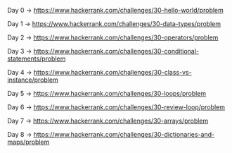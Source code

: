 Day 0 -> https://www.hackerrank.com/challenges/30-hello-world/problem

Day 1 -> https://www.hackerrank.com/challenges/30-data-types/problem

Day 2 -> https://www.hackerrank.com/challenges/30-operators/problem

Day 3 -> https://www.hackerrank.com/challenges/30-conditional-statements/problem

Day 4 -> https://www.hackerrank.com/challenges/30-class-vs-instance/problem

Day 5 -> https://www.hackerrank.com/challenges/30-loops/problem

Day 6 -> https://www.hackerrank.com/challenges/30-review-loop/problem

Day 7 -> https://www.hackerrank.com/challenges/30-arrays/problem

Day 8 -> https://www.hackerrank.com/challenges/30-dictionaries-and-maps/problem